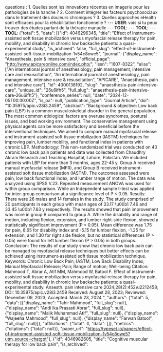questions : 1. Quelles sont les innovations récentes en imagerie pour les pathologies de la hanche ? 2. Comment intégrer les facteurs psychosociaux dans le traitement des douleurs chroniques ? 3. Quelles approches eHealth sont efficaces pour la réhabilitation fonctionnelle ? --- **USER**: vois si tu peux trouver des études parlant de la thérapie manuelle --- **TOOL**: --- **TOOL**: --- **TOOL**: {"total": 5, "data": [{"id": 4046296345, "title": "Effect of instrument-assisted soft tissue mobilization versus myofascial release therapy for pain, mobility, and disability in chronic low backache patients: a quasi-experimental study", "is_archived": false, "full_slug": "effect-of-instrument-assisted-soft-tissue-mobilization-1v54c8owe5", "journal": {"display_name": "Anaesthesia, pain & intensive care", "official_page": "http://www.apicareonline.com/index.php/", "issn": "1607-8322", "alias": ["An international journal of anesthesiology, pain management, intensive care and resuscitation", "An international journal of anesthesiology, pain management, intensive care & resuscitation", "APICARE", "Anaesthesia, pain and intensive care"], "id": 4000138192, "slug": "anaesthesia-pain-intensive-care", "unique_id": "26u6ifh5", "full_slug": "anaesthesia-pain-intensive-care-26u6ifh5"}, "conference_series": null, "date": "2024-12-05T00:00:00Z", "is_oa": null, "publication_type": "Journal Article", "doi": "10.35975/apic.v28i3.2459", "abstract": "Background &amp; objective: Low back pain (LBP) is a common musculoskeletal disorder in the general population. The most common etiological factors are overuse syndromes, postural issues, and bad working environment. The conservative management using physical agents can be more satisfactory and beneficial before the interventional techniques. We aimed to compare manual myofascial release and instrument-assisted soft tissue mobilization (IASTM) techniques for improving pain, lumber mobility, and functional index in patients with chronic LBP. Methodology: This non-randomized trial was conducted on 40 chronic low back pain patients and data was collected from Chaudhry Akram Research and Teaching Hospital, Lahore, Pakistan. We included patients with LBP for more than 3 months, ages 22-45 y. Group A received manual myofascial release (MFR), and Group B received instrument-assisted soft tissue mobilization (IASTM). The outcomes assessed were pain, low back functional index, and lumber range of motion. The data was analyzed using SPSS V.23. Repeated measurement ANOVA was used for within group comparison. While an Independent sample t-test was applied for inter-group comparison at a significance level of P &lt; 0.05. Results: There were 26 males and 14 females in the study. The study comprised of 20 participants in each group with mean ages of 33.17 \u00b1 7.46 and 33.45 \u00b1 7.63 y respectively. The results showed that pain improvement was more in group B compared to group A. While the disability and range of motion, including flexion, extension, and lumber right-side flexion, showed a statistically significant improvement (P &lt; 0.05). Mean difference was 1.75 for pain, 8.65 for disability index and -5.15 for lumber flexion, -1.25 for extension, and 1.30 for right side flexion, but no statistical differences (P &gt; 0.05) were found for left lumber flexion (P &gt; 0.05) in both groups. Conclusion: The results of our study show that chronic low back pain can be managed by myofascial release techniques but better effects can be achieved using instrument-assisted soft tissue mobilization technique. Keywords: Chronic Low Back Pain; IASTM; Low Back Disability Index; Manual Myofascial Release; Pain; Range of motion; Well-being Citation: Mahmood T, Abrar A, Atif MM, Mahmood W, Batool F. Effect of instrument-assisted soft tissue mobilization versus myofascial release therapy for pain, mobility, and disability in chronic low backache patients: a quasi-experimental study. Anaesth. pain intensive care 2024;28(2):452\u2212458; DOI: 10.35975/apic.v28i3.2459 Received: August 28, 2023; Reviewed: December 09, 2023; Accepted: March 23, 2024 ", "authors": {"total": 5, "data": [{"display_name": "Tahir Mahmood", "full_slug": null}, {"display_name": "Andi Ika Prasasti Abrar", "full_slug": null}, {"display_name": "Malik Muhammad Atif", "full_slug": null}, {"display_name": "Wajeeha Mahmood", "full_slug": null}, {"display_name": "Farwah Batool", "full_slug": null}]}, "affiliations": {"total": 0, "data": []}, "metrics": {"citations": {"total": null}}, "paper_url": "https://typeset.io/papers/effect-of-instrument-assisted-soft-tissue-mobilization-1v54c8owe5?utm_source=chatgpt"}, {"id": 4046982605, "title": "Cognitive muscular therapy for low back pain", "is_archived":